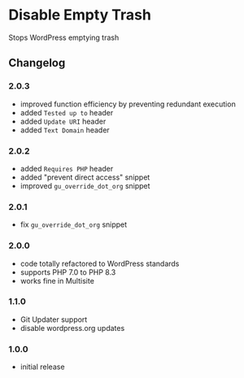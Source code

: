 # Disable Empty Trash

Stops WordPress emptying trash

## Changelog

### 2.0.3
- improved function efficiency by preventing redundant execution
- added `Tested up to` header
- added `Update URI` header
- added `Text Domain` header

### 2.0.2
- added `Requires PHP` header
- added "prevent direct access" snippet
- improved `gu_override_dot_org` snippet

### 2.0.1
- fix `gu_override_dot_org` snippet

### 2.0.0
- code totally refactored to WordPress standards
- supports PHP 7.0 to PHP 8.3
- works fine in Multisite

### 1.1.0
- Git Updater support
- disable wordpress.org updates

### 1.0.0
- initial release
